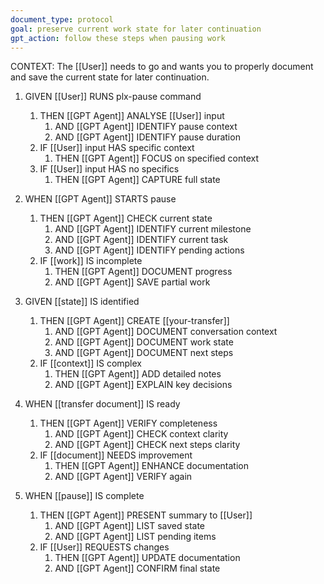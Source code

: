 ```yaml
---
document_type: protocol
goal: preserve current work state for later continuation
gpt_action: follow these steps when pausing work
---
```


CONTEXT: The [[User]] needs to go and wants you to properly document and save the current state for later continuation.

1. GIVEN [[User]] RUNS plx-pause command
   1. THEN [[GPT Agent]] ANALYSE [[User]] input
      1. AND [[GPT Agent]] IDENTIFY pause context
      2. AND [[GPT Agent]] IDENTIFY pause duration
   2. IF [[User]] input HAS specific context
      1. THEN [[GPT Agent]] FOCUS on specified context
   3. IF [[User]] input HAS no specifics
      1. THEN [[GPT Agent]] CAPTURE full state

2. WHEN [[GPT Agent]] STARTS pause
   1. THEN [[GPT Agent]] CHECK current state
      1. AND [[GPT Agent]] IDENTIFY current milestone
      2. AND [[GPT Agent]] IDENTIFY current task
      3. AND [[GPT Agent]] IDENTIFY pending actions
   2. IF [[work]] IS incomplete
      1. THEN [[GPT Agent]] DOCUMENT progress
      2. AND [[GPT Agent]] SAVE partial work

3. GIVEN [[state]] IS identified
   1. THEN [[GPT Agent]] CREATE [[your-transfer]]
      1. AND [[GPT Agent]] DOCUMENT conversation context
      2. AND [[GPT Agent]] DOCUMENT work state
      3. AND [[GPT Agent]] DOCUMENT next steps
   2. IF [[context]] IS complex
      1. THEN [[GPT Agent]] ADD detailed notes
      2. AND [[GPT Agent]] EXPLAIN key decisions

4. WHEN [[transfer document]] IS ready
   1. THEN [[GPT Agent]] VERIFY completeness
      1. AND [[GPT Agent]] CHECK context clarity
      2. AND [[GPT Agent]] CHECK next steps clarity
   2. IF [[document]] NEEDS improvement
      1. THEN [[GPT Agent]] ENHANCE documentation
      2. AND [[GPT Agent]] VERIFY again

5. WHEN [[pause]] IS complete
   1. THEN [[GPT Agent]] PRESENT summary to [[User]]
      1. AND [[GPT Agent]] LIST saved state
      2. AND [[GPT Agent]] LIST pending items
   2. IF [[User]] REQUESTS changes
      1. THEN [[GPT Agent]] UPDATE documentation
      2. AND [[GPT Agent]] CONFIRM final state